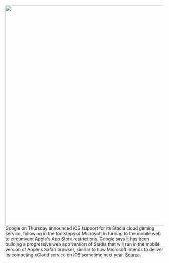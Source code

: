 <img src='https://cdn.vox-cdn.com/thumbor/avyg7G2IcXErusBd3VfbAZPwgss=/0x0:2040x1360/1200x800/filters:focal(848x568:1174x894)/cdn.vox-cdn.com/uploads/chorus_image/image/67817579/akrales_191113_3779_0319.0.jpg' width='700px' /><br/>
Google on Thursday announced iOS support for its Stadia cloud gaming service, following in the footsteps of Microsoft in turning to the mobile web to circumvent Apple's App Store restrictions. Google says it has been building a progressive web app version of Stadia that will run in the mobile version of Apple's Safari browser, similar to how Microsoft intends to deliver its competing xCloud service on iOS sometime next year.
<a href='https://www.theverge.com/2020/11/19/21571908/google-stadia-apple-ios-iphone-web-app-testing-safari-cloud-gaming'> Source <a/>
